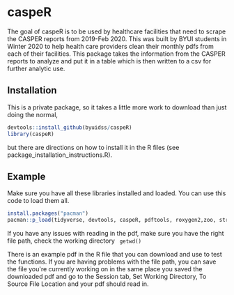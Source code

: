 
# caspeR

The goal of caspeR is to be used by healthcare facilities that need to scrape the CASPER reports from 2019-Feb 2020. This was built by BYUI students in Winter 2020 to help health care providers clean their monthly pdfs from each of their facilities. This package takes the information from the CASPER reports to analyze and put it in a table which is then written to a csv for further analytic use. 

## Installation

This is a private package, so it takes a little more work to download than just doing the normal, 

``` r
devtools::install_github(byuidss/caspeR)
library(caspeR)
```
but there are directions on how to install it in the R files (see package_installation_instructions.R). 

## Example

Make sure you have all these libraries installed and loaded. You can use this code to load them all. 

``` r
install.packages("pacman")
pacman::p_load(tidyverse, devtools, caspeR, pdftools, roxygen2,zoo, stringr, glue)
```
If you have any issues with reading in the pdf, make sure you have the right file path, check the working directory ``` getwd()``` 

There is an example pdf in the R file that you can download and use to test the functions. If you are having problems with the file path, you can save the file you're currently working on in the same place you saved the downloaded pdf and go to the Session tab, Set Working Directory, To Source File Location and your pdf should read in. 

